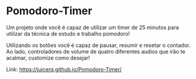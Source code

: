 # Pomodoro-Timer

Um projeto onde você é capaz de utilizar um timer de 25 minutos para utilizar da técnica de estudo e trabalho pomodoro!

Utilizando os botões você é capaz de pausar, resumir e resetar o contador. Ao lado, controladores de volume de quatro diferentes audios
que irão te acalmar, customize como desejar!

Link: https://juicerq.github.io/Pomodoro-Timer/
